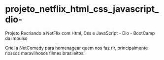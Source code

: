 # projeto_netflix_html_css_javascript_dio-
Projeto Recriando a NetFlix com Html, Css e JavaScript - Dio - BootCamp da Impulso

Criei a NetComedy para homenagear quem nos faz rir, principalmente nossos maravilhosos filmes brasileitos.


